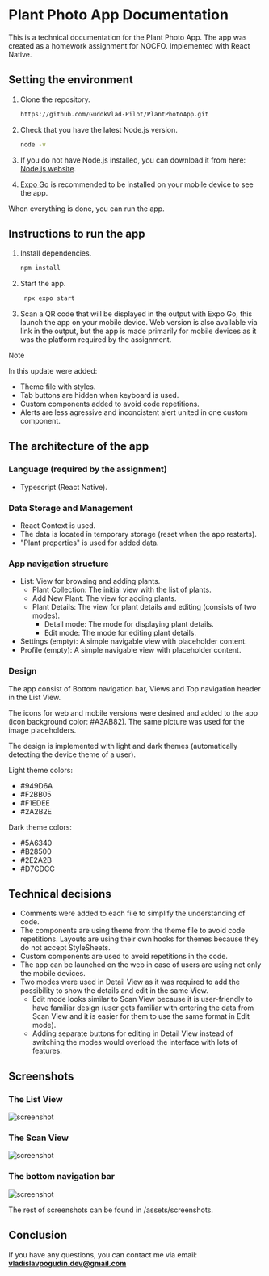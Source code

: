 # Plant Photo App Documentation

This is a technical documentation for the Plant Photo App.
The app was created as a homework assignment for NOCFO.
Implemented with React Native.

## Setting the environment

1. Clone the repository.

   ```bash
   https://github.com/GudokVlad-Pilot/PlantPhotoApp.git
   ```

2. Check that you have the latest Node.js version.

   ```bash
   node -v
   ```

3. If you do not have Node.js installed, you can download it from here: [Node.js website](https://nodejs.org/en).

4. [Expo Go](https://expo.dev/go) is recommended to be installed on your mobile device to see the app.

When everything is done, you can run the app.

## Instructions to run the app

1. Install dependencies.

   ```bash
   npm install
   ```

2. Start the app.

   ```bash
    npx expo start
   ```

3. Scan a QR code that will be displayed in the output with Expo Go, this launch the app on your mobile device. Web version is also available via link in the output, but the app is made primarily for mobile devices as it was the platform required by the assignment.

> [!NOTE]
> In this update were added:
> - Theme file with styles.
> - Tab buttons are hidden when keyboard is used.
> - Custom components added to avoid code repetitions.
> - Alerts are less agressive and inconcistent alert united in one custom component.

## The architecture of the app

### Language (required by the assignment)

- Typescript (React Native).

### Data Storage and Management

- React Context is used.
- The data is located in temporary storage (reset when the app restarts).
- "Plant properties" is used for added data.

### App navigation structure

- List: View for browsing and adding plants.
  - Plant Collection: The initial view with the list of plants.
  - Add New Plant: The view for adding plants.
  - Plant Details: The view for plant details and editing (consists of two modes).
    - Detail mode: The mode for displaying plant details.
    - Edit mode: The mode for editing plant details.
- Settings (empty): A simple navigable view with placeholder content.
- Profile (empty): A simple navigable view with placeholder content.

### Design

The app consist of Bottom navigation bar, Views and Top navigation header in the List View.

The icons for web and mobile versions were desined and added to the app (icon background color: #A3AB82). The same picture was used for the image placeholders.

The design is implemented with light and dark themes (automatically detecting the device theme of a user).

Light theme colors: 

- #949D6A
- #F2BB05
- #F1EDEE
- #2A2B2E


Dark theme colors:

- #5A6340
- #B28500
- #2E2A2B
- #D7CDCC

## Technical decisions

- Comments were added to each file to simplify the understanding of code.
- The components are using theme from the theme file to avoid code repetitions. Layouts are using their own hooks for themes because they do not accept StyleSheets.
- Custom components are used to avoid repetitions in the code.
- The app can be launched on the web in case of users are using not only the mobile devices.
- Two modes were used in Detail View as it was required to add the possibility to show the details and edit in the same View.
  - Edit mode looks similar to Scan View because it is user-friendly to have familiar design (user gets familiar with entering the data from Scan View and it is easier for them to use the same format in Edit mode).
  - Adding separate buttons for editing in Detail View instead of switching the modes would overload the interface with lots of features. 

## Screenshots

### The List View
![screenshot](/assets/screenshots/list_view.jpg)

### The Scan View
![screenshot](/assets/screenshots/scan_view.jpg)

### The bottom navigation bar
![screenshot](/assets/screenshots/bottom_navigation_bar.jpg)

The rest of screenshots can be found in /assets/screenshots.

## Conclusion

If you have any questions, you can contact me via email: **vladislavpogudin.dev@gmail.com**